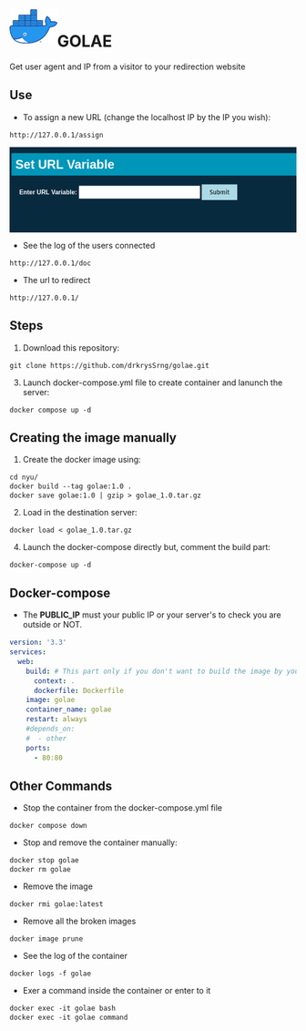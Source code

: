 <img align="left" height="60" src="images/golae.png" alt="Golae">

# GOLAE

Get user agent and IP from a visitor to your redirection website

## Use
* To assign a new URL (change the localhost IP by the IP you wish):

```
http://127.0.0.1/assign

```
<img align="center" height="150" src="images/assign.png" alt="assign">


* See the log of the users connected

```
http://127.0.0.1/doc

```
* The url to redirect
```
http://127.0.0.1/

```


## Steps

1. Download this repository:

```commandline
git clone https://github.com/drkrysSrng/golae.git
```
3. Launch docker-compose.yml file to create container and lanunch the server:

```commandline
docker compose up -d
```

## Creating the image manually

1. Create the docker image using:

```commandline
cd nyu/
docker build --tag golae:1.0 .
docker save golae:1.0 | gzip > golae_1.0.tar.gz
```

2. Load in the destination server:

```commandline
docker load < golae_1.0.tar.gz

```

4. Launch the docker-compose directly but, comment the build part:

```commandline
docker-compose up -d
```

## Docker-compose

* The **PUBLIC_IP** must your public IP or your server's to check you are outside or NOT.

```yml
version: '3.3'
services:
  web:
    build: # This part only if you don't want to build the image by yourself
      context: .
      dockerfile: Dockerfile
    image: golae
    container_name: golae
    restart: always
    #depends_on:
    #  - other
    ports:
      - 80:80

```

## Other Commands

* Stop the container from the docker-compose.yml file
```commandline
docker compose down
```
* Stop and remove the container manually:

```commandline
docker stop golae
docker rm golae
```
* Remove the image
```
docker rmi golae:latest
```

* Remove all the broken images
```
docker image prune
```
* See the log of the container
```
docker logs -f golae
```

* Exer a command inside the container or enter to it

```
docker exec -it golae bash
docker exec -it golae command
```





